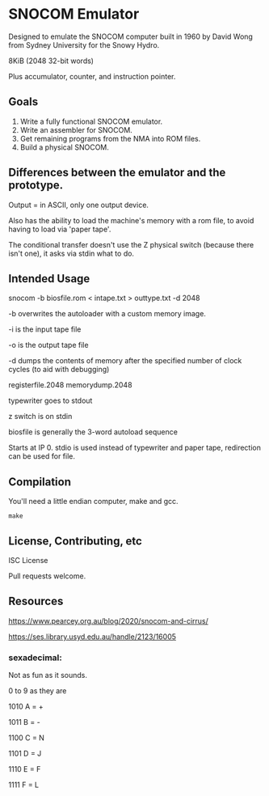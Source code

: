 # SNOCOM Emulator

Designed to emulate the SNOCOM computer built in 1960 by David Wong from Sydney University for the Snowy Hydro.

8KiB (2048 32-bit words)

Plus accumulator, counter, and instruction pointer.

## Goals

1.  Write a fully functional SNOCOM emulator.
2.  Write an assembler for SNOCOM.
3.  Get remaining programs from the NMA into ROM files.
4.  Build a physical SNOCOM.

## Differences between the emulator and the prototype.

Output = in ASCII, only one output device.

Also has the ability to load the machine's memory with a rom file, to avoid having to load via 'paper tape'.

The conditional transfer doesn't use the Z physical switch (because there isn't one), it asks via stdin what to do.

## Intended Usage

snocom -b biosfile.rom < intape.txt > outtype.txt -d 2048

-b overwrites the autoloader with a custom memory image.

-i is the input tape file

-o is the output tape file

-d dumps the contents of memory after the specified number of clock cycles (to aid with debugging)

registerfile.2048
memorydump.2048

typewriter goes to stdout

z switch is on stdin

biosfile is generally the 3-word autoload sequence

Starts at IP 0.
stdio is used instead of typewriter and paper tape, redirection can be used for file.

## Compilation

You'll need a little endian computer, make and gcc.

    make

## License, Contributing, etc

ISC License

Pull requests welcome.

## Resources

https://www.pearcey.org.au/blog/2020/snocom-and-cirrus/

https://ses.library.usyd.edu.au/handle/2123/16005

### sexadecimal:

Not as fun as it sounds.

0 to 9 as they are

1010 A = +

1011 B = -

1100 C = N

1101 D = J

1110 E = F

1111 F = L

